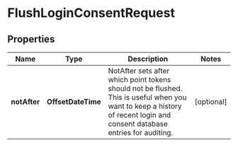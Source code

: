 

# FlushLoginConsentRequest


## Properties

| Name | Type | Description | Notes |
|------------ | ------------- | ------------- | -------------|
|**notAfter** | **OffsetDateTime** | NotAfter sets after which point tokens should not be flushed. This is useful when you want to keep a history of recent login and consent database entries for auditing. |  [optional] |



